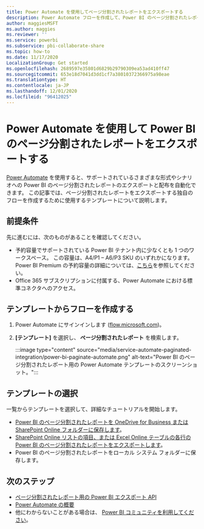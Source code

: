 ```yaml
---
title: Power Automate を使用してページ分割されたレポートをエクスポートする
description: Power Automate フローを作成して、Power BI のページ分割されたレポートをエクスポートする方法について説明します。
author: maggiesMSFT
ms.author: maggies
ms.reviewer: ''
ms.service: powerbi
ms.subservice: pbi-collaborate-share
ms.topic: how-to
ms.date: 11/17/2020
LocalizationGroup: Get started
ms.openlocfilehash: 2689597e35801d6829b29790309ea53ad410ff47
ms.sourcegitcommit: 653e18d7041d3dd1cf7a38010372366975a98eae
ms.translationtype: HT
ms.contentlocale: ja-JP
ms.lasthandoff: 12/01/2020
ms.locfileid: "96412025"
---
```

# <a name="export-power-bi-paginated-reports-with-power-automate"></a>Power Automate を使用して Power BI のページ分割されたレポートをエクスポートする

[Power Automate](/power-automate/getting-started) を使用すると、サポートされているさまざまな形式やシナリオへの Power BI のページ分割されたレポートのエクスポートと配布を自動化できます。 この記事では、ページ分割されたレポートをエクスポートする独自のフローを作成するために使用するテンプレートについて説明します。  

## <a name="prerequisites"></a>前提条件  

先に進むには、次のものがあることを確認してください。

- 予約容量でサポートされている Power BI テナント内に少なくとも 1 つのワークスペース。 この容量は、A4/P1 – A6/P3 SKU のいずれかになります。 Power BI Premium の予約容量の詳細については、[こちら](../admin/service-premium-what-is.md)を参照してください。
- Office 365 サブスクリプションに付属する、Power Automate における標準コネクタへのアクセス。

## <a name="create-a-flow-from-a-template"></a>テンプレートからフローを作成する 

1. Power Automate にサインインします ([flow.microsoft.com](https://flow.microsoft.com/))。 
1. **[テンプレート]** を選択し、 **ページ分割されたレポート** を検索します。 

    :::image type="content" source="media/service-automate-paginated-integration/power-bi-paginate-automate.png" alt-text="Power BI のページ分割されたレポート用の Power Automate テンプレートのスクリーンショット。":::

## <a name="select-a-template"></a>テンプレートの選択 

一覧からテンプレートを選択して、詳細なチュートリアルを開始します。  

- [Power BI のページ分割されたレポートを OneDrive for Business または SharePoint Online フォルダーに保存します](service-automate-paginated-onedrive-sharepoint.md)。  
- [SharePoint Online リストの項目、または Excel Online テーブルの各行の Power BI のページ分割されたレポートをエクスポートします](service-automate-paginated-excel-sharepoint-list.md)。
- Power BI のページ分割されたレポートをローカル システム フォルダーに保存します。

## <a name="next-steps"></a>次のステップ

- [ページ分割されたレポート用の Power BI エクスポート API](../developer/embedded/export-paginated-report.md)
- [Power Automate の概要](/power-automate/getting-started/)
- 他にわからないことがある場合は、 [Power BI コミュニティを利用してください](https://community.powerbi.com/)。
